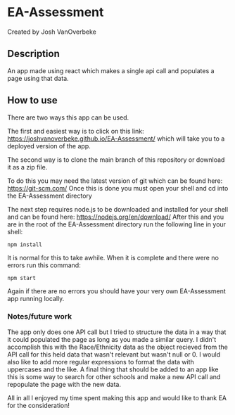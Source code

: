 # EA-Assessment
Created by Josh VanOverbeke
## Description
An app made using react which makes a single api call and populates a page using that data.

## How to use
There are two ways this app can be used.

The first and easiest way is to click on this link: https://joshvanoverbeke.github.io/EA-Assessment/ which will take you to a deployed version of the app.

The second way is to clone the main branch of this repository or download it as a zip file.

To do this you may need the latest version of git which can be found here: https://git-scm.com/
Once this is done you must open your shell and cd into the EA-Assessment directory

The next step requires node.js to be downloaded and installed for your shell and can be found here: https://nodejs.org/en/download/
After this and you are in the root of the EA-Assessment directory run the following line in your shell:

```shell
npm install
```

It is normal for this to take awhile. When it is complete and there were no errors run this command:

```shell
npm start
```

Again if there are no errors you should have your very own EA-Assessment app running locally.


### Notes/future work
The app only does one API call but I tried to structure the data in a way that it could populated the page as long as you made a similar query. I didn't accomplish this with the Race/Ethnicity data as the object recieved from the API call for this held data that wasn't relevant but wasn't null or 0. I would also like to add more regular expressions to format the data with uppercases and the like.
A final thing that should be added to an app like this is some way to search for other schools and make a new API call and repopulate the page with the new data.

All in all I enjoyed my time spent making this app and would like to thank EA for the consideration!
